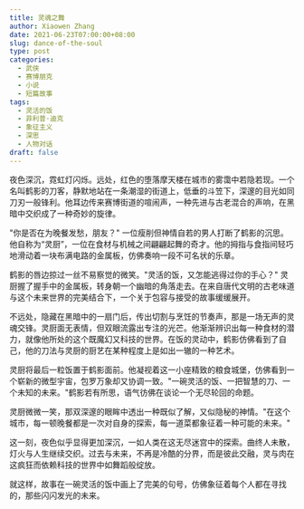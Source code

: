 ```yaml
---
title: 灵魂之舞
author: Xiaowen Zhang
date: 2021-06-23T07:00:00+08:00
slug: dance-of-the-soul
type: post
categories:
  - 武侠
  - 赛博朋克
  - 小说
  - 短篇故事
tags:
  - 灵活的饭
  - 菲利普·迪克
  - 象征主义
  - 深思
  - 人物对话
draft: false
---
```


夜色深沉，霓虹灯闪烁。远处，红色的堕落摩天楼在城市的雾霭中若隐若现。一个名叫鹤影的刀客，静默地站在一条潮湿的街道上，低垂的斗笠下，深邃的目光如同刀刃一般锋利。他耳边传来赛博街道的喧闹声，一种先进与古老混合的声响，在黑暗中交织成了一种奇妙的旋律。

"你是否在为晚餐发愁，朋友？" 一位瘦削但神情自若的男人打断了鹤影的沉思。他自称为“灵厨”，一位在食材与机械之间翩翩起舞的奇才。他的拇指与食指间轻巧地滑动着一块布满电路的金属板，仿佛奏响一段不可名状的乐章。

鹤影的唇边掠过一丝不易察觉的微笑。"灵活的饭，又怎能逃得过你的手心？" 灵厨握了握手中的金属板，转身朝一个幽暗的角落走去。在来自唐代文明的古老味道与这个未来世界的完美结合下，一个关于包容与接受的故事缓缓展开。

不远处，隐藏在黑暗中的一扇门后，传出切割与烹饪的节奏声，那是一场无声的灵魂交锋。灵厨面无表情，但双眼流露出专注的光芒。他渐渐辨识出每一种食材的潜力，就像他所处的这个既魔幻又科技的世界。在饭的灵动中，鹤影仿佛看到了自己，他的刀法与灵厨的厨艺在某种程度上是如出一辙的一种艺术。

灵厨将最后一粒饭置于鹤影面前。他凝视着这一小座精致的粮食城堡，仿佛看到一个崭新的微型宇宙，包罗万象却又协调一致。"一碗灵活的饭、一把智慧的刀、一个未知的未来。"鹤影若有所思，语气彷佛在谈论一个无尽轮回的命题。

灵厨微微一笑，那双深邃的眼眸中透出一种既似了解，又似隐秘的神情。"在这个城市，每一顿晚餐都是一次对自身的探索，每一道菜都象征着一种可能的未来。"

这一刻，夜色似乎显得更加深沉，一如人类在这无尽迷宫中的探索。曲终人未散，灯火与人生继续交织。过去与未来，不再是冷酷的分界，而是彼此交融，灵与肉在这疯狂而依赖科技的世界中如舞蹈般绽放。

就这样，故事在一碗灵活的饭中画上了完美的句号，仿佛象征着每个人都在寻找的，那些闪闪发光的未来。